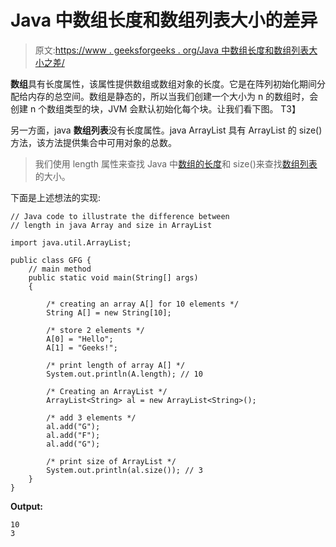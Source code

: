 # Java 中数组长度和数组列表大小的差异

> 原文:[https://www . geeksforgeeks . org/Java 中数组长度和数组列表大小之差/](https://www.geeksforgeeks.org/difference-between-length-of-array-and-size-of-arraylist-in-java/)

**数组**具有长度属性，该属性提供数组或数组对象的长度。它是在阵列初始化期间分配给内存的总空间。数组是静态的，所以当我们创建一个大小为 n 的数组时，会创建 n 个数组类型的块，JVM 会默认初始化每个块。让我们看下图。
T3】

另一方面，java **数组列表**没有长度属性。java ArrayList 具有 ArrayList 的 size()方法，该方法提供集合中可用对象的总数。

> 我们使用 length 属性来查找 Java 中[数组的长度](https://www.geeksforgeeks.org/arrays-in-java/)和 size()来查找[数组列表](https://www.geeksforgeeks.org/arraylist-in-java/)的大小。

下面是上述想法的实现:

```
// Java code to illustrate the difference between
// length in java Array and size in ArrayList

import java.util.ArrayList;

public class GFG {
    // main method
    public static void main(String[] args)
    {

        /* creating an array A[] for 10 elements */
        String A[] = new String[10];

        /* store 2 elements */
        A[0] = "Hello";
        A[1] = "Geeks!";

        /* print length of array A[] */
        System.out.println(A.length); // 10

        /* Creating an ArrayList */
        ArrayList<String> al = new ArrayList<String>();

        /* add 3 elements */
        al.add("G");
        al.add("F");
        al.add("G");

        /* print size of ArrayList */
        System.out.println(al.size()); // 3
    }
}
```

**Output:**

```
10
3

```
